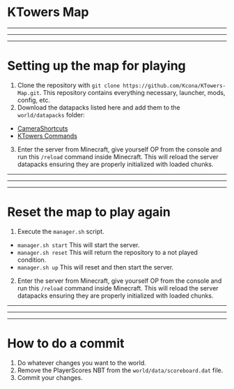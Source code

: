 # KTowers Map
---
---
---
# Setting up the map for playing
1. Clone the repository with ``git clone https://github.com/Kcona/KTowers-Map.git``. This repository contains everything necessary, launcher, mods, config, etc.
2. Download the datapacks listed here and add them to the ``world/datapacks`` folder:
- [CameraShortcuts](https://github.com/Kcona/CameraShortcuts)
- [KTowers Commands](https://github.com/Kcona/KTowers-Commands)
3. Enter the server from Minecraft, give yourself OP from the console and run this ``/reload`` command inside Minecraft. This will reload the server datapacks ensuring they are properly initialized with loaded chunks.
---
---
---
# Reset the map to play again
1. Execute the ``manager.sh`` script. 
- ``manager.sh start`` This will start the server.
- ``manager.sh reset`` This will return the repository to a not played condition.
- ``manager.sh up`` This will reset and then start the server.
2. Enter the server from Minecraft, give yourself OP from the console and run this ``/reload`` command inside Minecraft. This will reload the server datapacks ensuring they are properly initialized with loaded chunks.
---
---
---
# How to do a commit
1. Do whatever changes you want to the world.
2. Remove the PlayerScores NBT from the ``world/data/scoreboard.dat`` file.
3. Commit your changes.
